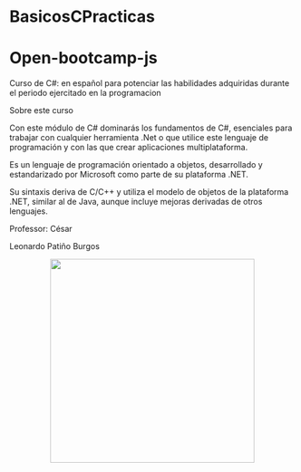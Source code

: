# BasicosCPracticas
# Open-bootcamp-js
Curso de C#: en español para potenciar las habilidades adquiridas durante el periodo ejercitado en la programacion
 
Sobre este curso

Con este módulo de C# dominarás los fundamentos de C#, esenciales para trabajar con cualquier herramienta .Net o que utilice este lenguaje de programación y con las que crear aplicaciones multiplataforma.

Es un lenguaje de programación orientado a objetos, desarrollado y estandarizado por Microsoft como parte de su plataforma .NET.

Su sintaxis deriva de C/C++ y utiliza el modelo de objetos de la plataforma .NET, similar al de Java, aunque incluye mejoras derivadas de otros lenguajes.

Professor: César

Leonardo Patiño Burgos

<div  align="center">
<img height="360em"  align="center" src="https://i.pinimg.com/736x/7e/d0/fa/7ed0fac5274b625a73b5385a7afe8285.jpg"/>
 </div>
